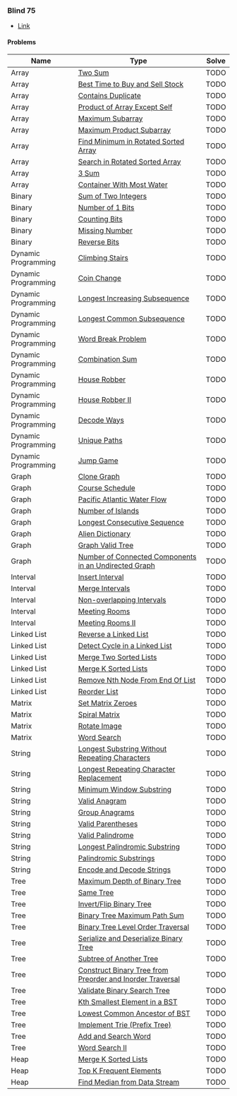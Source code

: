 
### Blind 75

- [Link](https://leetcode.com/discuss/general-discussion/460599/blind-75-leetcode-questions)

#### Problems

| Name | Type  | Solve |
| ---- | ---- | ----- |
| Array | [Two Sum](https://leetcode.com/problems/two-sum/) | TODO |
| Array | [Best Time to Buy and Sell Stock](https://leetcode.com/problems/best-time-to-buy-and-sell-stock/) | TODO |
| Array | [Contains Duplicate](https://leetcode.com/problems/contains-duplicate/) | TODO |
| Array | [Product of Array Except Self](https://leetcode.com/problems/product-of-array-except-self/) | TODO |
| Array | [Maximum Subarray](https://leetcode.com/problems/maximum-subarray/) | TODO |
| Array | [Maximum Product Subarray](https://leetcode.com/problems/maximum-product-subarray/) | TODO |
| Array | [Find Minimum in Rotated Sorted Array](https://leetcode.com/problems/find-minimum-in-rotated-sorted-array/) | TODO |
| Array | [Search in Rotated Sorted Array](https://leetcode.com/problems/search-in-rotated-sorted-array/) | TODO |
| Array | [3 Sum](https://leetcode.com/problems/3sum/) | TODO |
| Array | [Container With Most Water](https://leetcode.com/problems/container-with-most-water/) | TODO |
| Binary | [Sum of Two Integers](https://leetcode.com/problems/sum-of-two-integers/) | TODO |
| Binary | [Number of 1 Bits](https://leetcode.com/problems/number-of-1-bits/) | TODO |
| Binary | [Counting Bits](https://leetcode.com/problems/counting-bits/) | TODO |
| Binary | [Missing Number](https://leetcode.com/problems/missing-number/) | TODO |
| Binary | [Reverse Bits](https://leetcode.com/problems/reverse-bits/) | TODO |
| Dynamic Programming | [Climbing Stairs](https://leetcode.com/problems/climbing-stairs/) | TODO |
| Dynamic Programming | [Coin Change](https://leetcode.com/problems/coin-change/) | TODO |
| Dynamic Programming | [Longest Increasing Subsequence](https://leetcode.com/problems/longest-increasing-subsequence/) | TODO |
| Dynamic Programming | [Longest Common Subsequence](https://leetcode.com/problems/longest-common-subsequence/) | TODO |
| Dynamic Programming | [Word Break Problem](https://leetcode.com/problems/word-break/) | TODO |
| Dynamic Programming | [Combination Sum](https://leetcode.com/problems/combination-sum-iv/) | TODO |
| Dynamic Programming | [House Robber](https://leetcode.com/problems/house-robber/) | TODO |
| Dynamic Programming | [House Robber II](https://leetcode.com/problems/house-robber-ii/) | TODO |
| Dynamic Programming | [Decode Ways](https://leetcode.com/problems/decode-ways/) | TODO |
| Dynamic Programming | [Unique Paths](https://leetcode.com/problems/unique-paths/) | TODO |
| Dynamic Programming | [Jump Game](https://leetcode.com/problems/jump-game/) | TODO |
| Graph | [Clone Graph](https://leetcode.com/problems/clone-graph/) | TODO |
| Graph | [Course Schedule](https://leetcode.com/problems/course-schedule/) | TODO |
| Graph | [Pacific Atlantic Water Flow](https://leetcode.com/problems/pacific-atlantic-water-flow/) | TODO |
| Graph | [Number of Islands](https://leetcode.com/problems/number-of-islands/) | TODO |
| Graph | [Longest Consecutive Sequence](https://leetcode.com/problems/longest-consecutive-sequence/) | TODO |
| Graph | [Alien Dictionary](https://leetcode.com/problems/alien-dictionary/) | TODO |
| Graph | [Graph Valid Tree](https://leetcode.com/problems/graph-valid-tree/) | TODO |
| Graph | [Number of Connected Components in an Undirected Graph](https://leetcode.com/problems/number-of-connected-components-in-an-undirected-graph/) | TODO |
| Interval | [Insert Interval](https://leetcode.com/problems/insert-interval/) | TODO |
| Interval | [Merge Intervals](https://leetcode.com/problems/merge-intervals/) | TODO |
| Interval | [Non-overlapping Intervals](https://leetcode.com/problems/non-overlapping-intervals/) | TODO |
| Interval | [Meeting Rooms](https://leetcode.com/problems/meeting-rooms/) | TODO |
| Interval | [Meeting Rooms II](https://leetcode.com/problems/meeting-rooms-ii/) | TODO |
| Linked List | [Reverse a Linked List](https://leetcode.com/problems/reverse-linked-list/) | TODO |
| Linked List | [Detect Cycle in a Linked List](https://leetcode.com/problems/linked-list-cycle/) | TODO |
| Linked List | [Merge Two Sorted Lists](https://leetcode.com/problems/merge-two-sorted-lists/) | TODO |
| Linked List | [Merge K Sorted Lists](https://leetcode.com/problems/merge-k-sorted-lists/) | TODO |
| Linked List | [Remove Nth Node From End Of List](https://leetcode.com/problems/remove-nth-node-from-end-of-list/) | TODO |
| Linked List | [Reorder List](https://leetcode.com/problems/reorder-list/) | TODO |
| Matrix | [Set Matrix Zeroes](https://leetcode.com/problems/set-matrix-zeroes/) | TODO |
| Matrix | [Spiral Matrix](https://leetcode.com/problems/spiral-matrix/) | TODO |
| Matrix | [Rotate Image](https://leetcode.com/problems/rotate-image/) | TODO |
| Matrix | [Word Search](https://leetcode.com/problems/word-search/) | TODO |
| String | [Longest Substring Without Repeating Characters](https://leetcode.com/problems/longest-substring-without-repeating-characters/) | TODO |
| String | [Longest Repeating Character Replacement](https://leetcode.com/problems/longest-repeating-character-replacement/) | TODO |
| String | [Minimum Window Substring](https://leetcode.com/problems/minimum-window-substring/) | TODO |
| String | [Valid Anagram](https://leetcode.com/problems/valid-anagram/) | TODO |
| String | [Group Anagrams](https://leetcode.com/problems/group-anagrams/) | TODO |
| String | [Valid Parentheses](https://leetcode.com/problems/valid-parentheses/) | TODO |
| String | [Valid Palindrome](https://leetcode.com/problems/valid-palindrome/) | TODO |
| String | [Longest Palindromic Substring](https://leetcode.com/problems/longest-palindromic-substring/) | TODO |
| String | [Palindromic Substrings](https://leetcode.com/problems/palindromic-substrings/) | TODO |
| String | [Encode and Decode Strings](https://leetcode.com/problems/encode-and-decode-strings/) | TODO |
| Tree | [Maximum Depth of Binary Tree](https://leetcode.com/problems/maximum-depth-of-binary-tree/) | TODO |
| Tree | [Same Tree](https://leetcode.com/problems/same-tree/) | TODO |
| Tree | [Invert/Flip Binary Tree](https://leetcode.com/problems/invert-binary-tree/) | TODO |
| Tree | [Binary Tree Maximum Path Sum](https://leetcode.com/problems/binary-tree-maximum-path-sum/) | TODO |
| Tree | [Binary Tree Level Order Traversal](https://leetcode.com/problems/binary-tree-level-order-traversal/) | TODO |
| Tree | [Serialize and Deserialize Binary Tree](https://leetcode.com/problems/serialize-and-deserialize-binary-tree/) | TODO |
| Tree | [Subtree of Another Tree](https://leetcode.com/problems/subtree-of-another-tree/) | TODO |
| Tree | [Construct Binary Tree from Preorder and Inorder Traversal](https://leetcode.com/problems/construct-binary-tree-from-preorder-and-inorder-traversal/) | TODO |
| Tree | [Validate Binary Search Tree](https://leetcode.com/problems/validate-binary-search-tree/) | TODO |
| Tree | [Kth Smallest Element in a BST](https://leetcode.com/problems/kth-smallest-element-in-a-bst/) | TODO |
| Tree | [Lowest Common Ancestor of BST](https://leetcode.com/problems/lowest-common-ancestor-of-a-binary-search-tree/) | TODO |
| Tree | [Implement Trie (Prefix Tree)](https://leetcode.com/problems/implement-trie-prefix-tree/) | TODO |
| Tree | [Add and Search Word](https://leetcode.com/problems/add-and-search-word-data-structure-design/) | TODO |
| Tree | [Word Search II](https://leetcode.com/problems/word-search-ii/) | TODO |
| Heap | [Merge K Sorted Lists](https://leetcode.com/problems/merge-k-sorted-lists/) | TODO |
| Heap | [Top K Frequent Elements](https://leetcode.com/problems/top-k-frequent-elements/) | TODO |
| Heap | [Find Median from Data Stream](https://leetcode.com/problems/find-median-from-data-stream/) | TODO |

